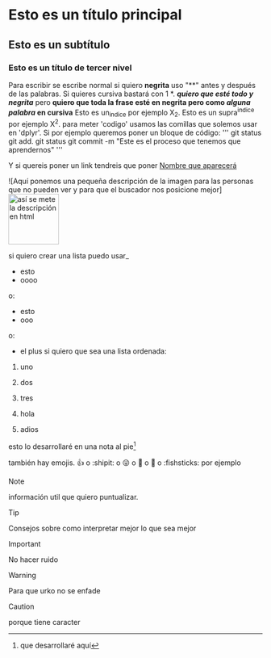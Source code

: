 # Esto es un título principal
## Esto es un subtítulo
### Esto es un título de tercer nivel

Para escribir se escribe normal si quiero **negrita** uso "**" antes y después de las palabras. Si quieres cursiva bastará con 1 *.
***quiero que esté todo y negrita*** pero **quiero que toda la frase esté en negrita pero como _alguna palabra_ en cursiva**
Esto es un<sub>indice</sub> por ejemplo X<sub>2</sub>.
Esto es un supra<sup>indice</sup> por ejemplo X<sup>2</sup>.
para meter 'codigo' usamos las comillas que solemos usar en 'dplyr'. Si por ejemplo queremos poner un bloque de código:
'''
git status
git add.
git status
git commit -m "Este es el proceso que tenemos que aprendernos"
'''


Y si quereis poner un link tendreis que poner [Nombre que aparecerá](https://leonardo.ai/faq/)

![Aquí ponemos una pequeña descripción de la imagen para las personas que no pueden ver y para que el buscador nos posicione mejor]
<img src="https://aclima.eus/wp-content/uploads/2016/12/mondragon.jpg" alt = "así se mete la descripción en html" width= "100" height="100">

si quiero crear una lista puedo usar_
- esto
- oooo

o:
* esto
* ooo

o:
+ el plus
si quiero que sea una lista ordenada:
1. uno
2. dos
3. tres

121. hola
122. adios
     
esto lo desarrollaré en una nota  al pie[^1]

[^1]: que desarrollaré aquí

también hay emojis. :+1: o :shipit: o :stuck_out_tongue_winking_eye:  o :thinking: o :cowboy_hat_face: o :fishsticks: por ejemplo

> [!NOTE]
> información util que quiero puntualizar.

> [!TIP]
> Consejos sobre como interpretar mejor lo que sea mejor

> [!IMPORTANT]
> No hacer ruido

> [!WARNING]
> Para que urko no se enfade

> [!CAUTION]
> porque tiene caracter
